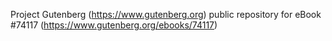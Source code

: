 Project Gutenberg (https://www.gutenberg.org) public repository for eBook #74117 (https://www.gutenberg.org/ebooks/74117)

